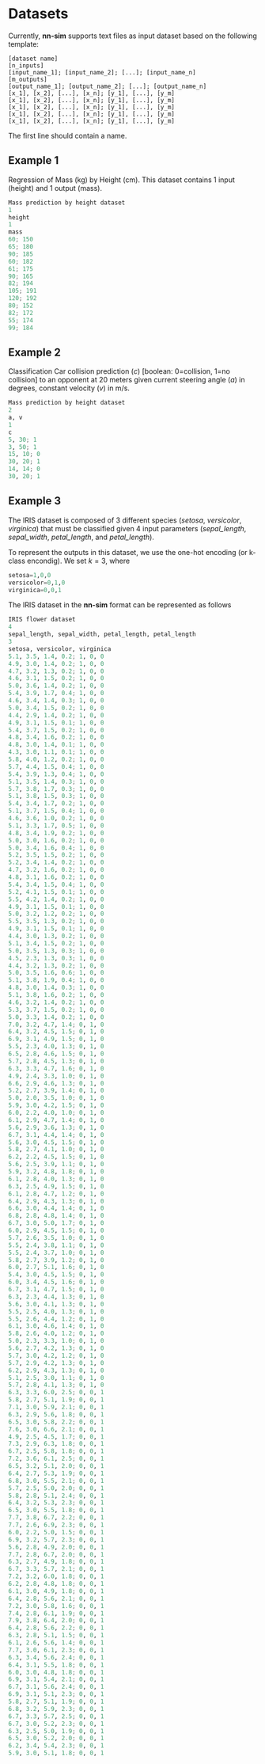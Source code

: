 # Datasets

Currently, **nn-sim** supports text files as input dataset based on the following template:

```csv
[dataset name]
[n_inputs]
[input_name_1]; [input_name_2]; [...]; [input_name_n]
[m_outputs]
[output_name_1]; [output_name_2]; [...]; [output_name_n]
[x_1], [x_2], [...], [x_n]; [y_1], [...], [y_m]
[x_1], [x_2], [...], [x_n]; [y_1], [...], [y_m]
[x_1], [x_2], [...], [x_n]; [y_1], [...], [y_m]
[x_1], [x_2], [...], [x_n]; [y_1], [...], [y_m]
[x_1], [x_2], [...], [x_n]; [y_1], [...], [y_m]
```

The first line should contain a name.

## Example 1

Regression of Mass (kg) by Height (cm).
This dataset contains 1 input (height) and 1 output (mass).

```python
Mass prediction by height dataset
1
height
1
mass
60; 150
65; 180
90; 185
60; 182
61; 175
90; 165
82; 194
105; 191
120; 192
80; 152
82; 172
55; 174
99; 184
```

## Example 2

Classification Car collision prediction ($c$) [boolean: 0=collision, 1=no collision] to an opponent at 20 meters given current steering angle ($a$) in degrees, constant velocity ($v$) in m/s.


```python
Mass prediction by height dataset
2
a, v
1
c
5, 30; 1
3, 50; 1
15, 10; 0
30, 20; 1
14, 14; 0
30, 20; 1
```

## Example 3

The IRIS dataset is composed of 3 different species (*setosa*, *versicolor*, *virginica*) that must be classified given 4 input parameters (*sepal_length*, *sepal_width*, *petal_length*, and *petal_length*).

To represent the outputs in this dataset, we use the one-hot encoding (or k-class encondig). We set $k=3$, where

```python
setosa=1,0,0
versicolor=0,1,0
virginica=0,0,1
```

The IRIS dataset in the **nn-sim** format can be represented as follows

```python
IRIS flower dataset
4
sepal_length, sepal_width, petal_length, petal_length
3
setosa, versicolor, virginica
5.1, 3.5, 1.4, 0.2; 1, 0, 0
4.9, 3.0, 1.4, 0.2; 1, 0, 0
4.7, 3.2, 1.3, 0.2; 1, 0, 0
4.6, 3.1, 1.5, 0.2; 1, 0, 0
5.0, 3.6, 1.4, 0.2; 1, 0, 0
5.4, 3.9, 1.7, 0.4; 1, 0, 0
4.6, 3.4, 1.4, 0.3; 1, 0, 0
5.0, 3.4, 1.5, 0.2; 1, 0, 0
4.4, 2.9, 1.4, 0.2; 1, 0, 0
4.9, 3.1, 1.5, 0.1; 1, 0, 0
5.4, 3.7, 1.5, 0.2; 1, 0, 0
4.8, 3.4, 1.6, 0.2; 1, 0, 0
4.8, 3.0, 1.4, 0.1; 1, 0, 0
4.3, 3.0, 1.1, 0.1; 1, 0, 0
5.8, 4.0, 1.2, 0.2; 1, 0, 0
5.7, 4.4, 1.5, 0.4; 1, 0, 0
5.4, 3.9, 1.3, 0.4; 1, 0, 0
5.1, 3.5, 1.4, 0.3; 1, 0, 0
5.7, 3.8, 1.7, 0.3; 1, 0, 0
5.1, 3.8, 1.5, 0.3; 1, 0, 0
5.4, 3.4, 1.7, 0.2; 1, 0, 0
5.1, 3.7, 1.5, 0.4; 1, 0, 0
4.6, 3.6, 1.0, 0.2; 1, 0, 0
5.1, 3.3, 1.7, 0.5; 1, 0, 0
4.8, 3.4, 1.9, 0.2; 1, 0, 0
5.0, 3.0, 1.6, 0.2; 1, 0, 0
5.0, 3.4, 1.6, 0.4; 1, 0, 0
5.2, 3.5, 1.5, 0.2; 1, 0, 0
5.2, 3.4, 1.4, 0.2; 1, 0, 0
4.7, 3.2, 1.6, 0.2; 1, 0, 0
4.8, 3.1, 1.6, 0.2; 1, 0, 0
5.4, 3.4, 1.5, 0.4; 1, 0, 0
5.2, 4.1, 1.5, 0.1; 1, 0, 0
5.5, 4.2, 1.4, 0.2; 1, 0, 0
4.9, 3.1, 1.5, 0.1; 1, 0, 0
5.0, 3.2, 1.2, 0.2; 1, 0, 0
5.5, 3.5, 1.3, 0.2; 1, 0, 0
4.9, 3.1, 1.5, 0.1; 1, 0, 0
4.4, 3.0, 1.3, 0.2; 1, 0, 0
5.1, 3.4, 1.5, 0.2; 1, 0, 0
5.0, 3.5, 1.3, 0.3; 1, 0, 0
4.5, 2.3, 1.3, 0.3; 1, 0, 0
4.4, 3.2, 1.3, 0.2; 1, 0, 0
5.0, 3.5, 1.6, 0.6; 1, 0, 0
5.1, 3.8, 1.9, 0.4; 1, 0, 0
4.8, 3.0, 1.4, 0.3; 1, 0, 0
5.1, 3.8, 1.6, 0.2; 1, 0, 0
4.6, 3.2, 1.4, 0.2; 1, 0, 0
5.3, 3.7, 1.5, 0.2; 1, 0, 0
5.0, 3.3, 1.4, 0.2; 1, 0, 0
7.0, 3.2, 4.7, 1.4; 0, 1, 0
6.4, 3.2, 4.5, 1.5; 0, 1, 0
6.9, 3.1, 4.9, 1.5; 0, 1, 0
5.5, 2.3, 4.0, 1.3; 0, 1, 0
6.5, 2.8, 4.6, 1.5; 0, 1, 0
5.7, 2.8, 4.5, 1.3; 0, 1, 0
6.3, 3.3, 4.7, 1.6; 0, 1, 0
4.9, 2.4, 3.3, 1.0; 0, 1, 0
6.6, 2.9, 4.6, 1.3; 0, 1, 0
5.2, 2.7, 3.9, 1.4; 0, 1, 0
5.0, 2.0, 3.5, 1.0; 0, 1, 0
5.9, 3.0, 4.2, 1.5; 0, 1, 0
6.0, 2.2, 4.0, 1.0; 0, 1, 0
6.1, 2.9, 4.7, 1.4; 0, 1, 0
5.6, 2.9, 3.6, 1.3; 0, 1, 0
6.7, 3.1, 4.4, 1.4; 0, 1, 0
5.6, 3.0, 4.5, 1.5; 0, 1, 0
5.8, 2.7, 4.1, 1.0; 0, 1, 0
6.2, 2.2, 4.5, 1.5; 0, 1, 0
5.6, 2.5, 3.9, 1.1; 0, 1, 0
5.9, 3.2, 4.8, 1.8; 0, 1, 0
6.1, 2.8, 4.0, 1.3; 0, 1, 0
6.3, 2.5, 4.9, 1.5; 0, 1, 0
6.1, 2.8, 4.7, 1.2; 0, 1, 0
6.4, 2.9, 4.3, 1.3; 0, 1, 0
6.6, 3.0, 4.4, 1.4; 0, 1, 0
6.8, 2.8, 4.8, 1.4; 0, 1, 0
6.7, 3.0, 5.0, 1.7; 0, 1, 0
6.0, 2.9, 4.5, 1.5; 0, 1, 0
5.7, 2.6, 3.5, 1.0; 0, 1, 0
5.5, 2.4, 3.8, 1.1; 0, 1, 0
5.5, 2.4, 3.7, 1.0; 0, 1, 0
5.8, 2.7, 3.9, 1.2; 0, 1, 0
6.0, 2.7, 5.1, 1.6; 0, 1, 0
5.4, 3.0, 4.5, 1.5; 0, 1, 0
6.0, 3.4, 4.5, 1.6; 0, 1, 0
6.7, 3.1, 4.7, 1.5; 0, 1, 0
6.3, 2.3, 4.4, 1.3; 0, 1, 0
5.6, 3.0, 4.1, 1.3; 0, 1, 0
5.5, 2.5, 4.0, 1.3; 0, 1, 0
5.5, 2.6, 4.4, 1.2; 0, 1, 0
6.1, 3.0, 4.6, 1.4; 0, 1, 0
5.8, 2.6, 4.0, 1.2; 0, 1, 0
5.0, 2.3, 3.3, 1.0; 0, 1, 0
5.6, 2.7, 4.2, 1.3; 0, 1, 0
5.7, 3.0, 4.2, 1.2; 0, 1, 0
5.7, 2.9, 4.2, 1.3; 0, 1, 0
6.2, 2.9, 4.3, 1.3; 0, 1, 0
5.1, 2.5, 3.0, 1.1; 0, 1, 0
5.7, 2.8, 4.1, 1.3; 0, 1, 0
6.3, 3.3, 6.0, 2.5; 0, 0, 1
5.8, 2.7, 5.1, 1.9; 0, 0, 1
7.1, 3.0, 5.9, 2.1; 0, 0, 1
6.3, 2.9, 5.6, 1.8; 0, 0, 1
6.5, 3.0, 5.8, 2.2; 0, 0, 1
7.6, 3.0, 6.6, 2.1; 0, 0, 1
4.9, 2.5, 4.5, 1.7; 0, 0, 1
7.3, 2.9, 6.3, 1.8; 0, 0, 1
6.7, 2.5, 5.8, 1.8; 0, 0, 1
7.2, 3.6, 6.1, 2.5; 0, 0, 1
6.5, 3.2, 5.1, 2.0; 0, 0, 1
6.4, 2.7, 5.3, 1.9; 0, 0, 1
6.8, 3.0, 5.5, 2.1; 0, 0, 1
5.7, 2.5, 5.0, 2.0; 0, 0, 1
5.8, 2.8, 5.1, 2.4; 0, 0, 1
6.4, 3.2, 5.3, 2.3; 0, 0, 1
6.5, 3.0, 5.5, 1.8; 0, 0, 1
7.7, 3.8, 6.7, 2.2; 0, 0, 1
7.7, 2.6, 6.9, 2.3; 0, 0, 1
6.0, 2.2, 5.0, 1.5; 0, 0, 1
6.9, 3.2, 5.7, 2.3; 0, 0, 1
5.6, 2.8, 4.9, 2.0; 0, 0, 1
7.7, 2.8, 6.7, 2.0; 0, 0, 1
6.3, 2.7, 4.9, 1.8; 0, 0, 1
6.7, 3.3, 5.7, 2.1; 0, 0, 1
7.2, 3.2, 6.0, 1.8; 0, 0, 1
6.2, 2.8, 4.8, 1.8; 0, 0, 1
6.1, 3.0, 4.9, 1.8; 0, 0, 1
6.4, 2.8, 5.6, 2.1; 0, 0, 1
7.2, 3.0, 5.8, 1.6; 0, 0, 1
7.4, 2.8, 6.1, 1.9; 0, 0, 1
7.9, 3.8, 6.4, 2.0; 0, 0, 1
6.4, 2.8, 5.6, 2.2; 0, 0, 1
6.3, 2.8, 5.1, 1.5; 0, 0, 1
6.1, 2.6, 5.6, 1.4; 0, 0, 1
7.7, 3.0, 6.1, 2.3; 0, 0, 1
6.3, 3.4, 5.6, 2.4; 0, 0, 1
6.4, 3.1, 5.5, 1.8; 0, 0, 1
6.0, 3.0, 4.8, 1.8; 0, 0, 1
6.9, 3.1, 5.4, 2.1; 0, 0, 1
6.7, 3.1, 5.6, 2.4; 0, 0, 1
6.9, 3.1, 5.1, 2.3; 0, 0, 1
5.8, 2.7, 5.1, 1.9; 0, 0, 1
6.8, 3.2, 5.9, 2.3; 0, 0, 1
6.7, 3.3, 5.7, 2.5; 0, 0, 1
6.7, 3.0, 5.2, 2.3; 0, 0, 1
6.3, 2.5, 5.0, 1.9; 0, 0, 1
6.5, 3.0, 5.2, 2.0; 0, 0, 1
6.2, 3.4, 5.4, 2.3; 0, 0, 1
5.9, 3.0, 5.1, 1.8; 0, 0, 1
```
